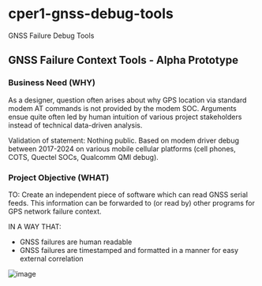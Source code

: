 # cper1-gnss-debug-tools
GNSS Failure Debug Tools

## GNSS Failure Context Tools - Alpha Prototype

### Business Need  (WHY)

As a designer, question often arises about why GPS location via standard modem AT commands is not provided by the modem SOC. Arguments ensue quite often led by human intuition of various project stakeholders instead of technical data-driven analysis. 

Validation of statement: Nothing public.  Based on modem driver debug between 2017-2024 on various mobile cellular platforms (cell phones, COTS, Quectel SOCs, Qualcomm QMI debug).




### Project Objective (WHAT)

TO: 
Create an independent piece of software which can read GNSS serial feeds.  This information can be forwarded to (or read by) other programs for GPS network failure context.


IN A WAY THAT:
- GNSS failures are human readable
- GNSS failures are timestamped and formatted in a manner for easy external correlation 

![image](https://github.com/user-attachments/assets/fb77e99b-946e-4f92-b524-c02a419062fd)
